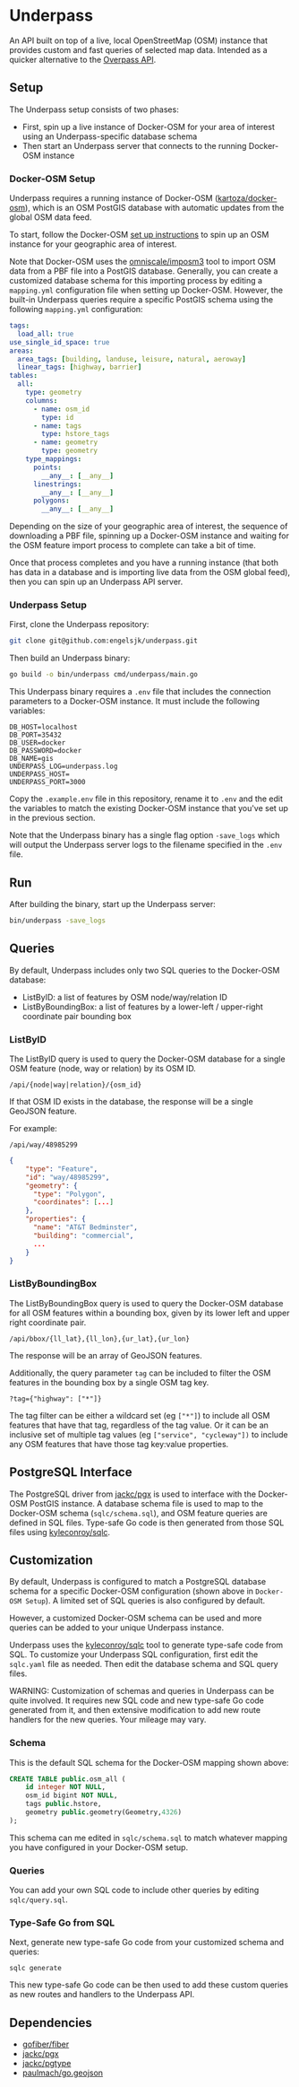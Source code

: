 # Underpass

An API built on top of a live, local OpenStreetMap (OSM) instance that provides custom and fast queries of selected map data. Intended as a quicker alternative to the [Overpass API](https://wiki.openstreetmap.org/wiki/Overpass_API).

## Setup

The Underpass setup consists of two phases:

* First, spin up a live instance of Docker-OSM for your area of interest using an Underpass-specific database schema
* Then start an Underpass server that connects to the running Docker-OSM instance

### Docker-OSM Setup

Underpass requires a running instance of Docker-OSM ([kartoza/docker-osm](https://github.com/kartoza/docker-osm)), which is an OSM PostGIS database with automatic updates from the global OSM data feed.

To start, follow the Docker-OSM [set up instructions](https://github.com/kartoza/docker-osm#quick-setup) to spin up an OSM instance for your geographic area of interest.

Note that Docker-OSM uses the [omniscale/imposm3](https://github.com/omniscale/imposm3) tool to import OSM data from a PBF file into a PostGIS database. Generally, you can create a customized database schema for this importing process by editing a ```mapping.yml``` configuration file when setting up Docker-OSM. However, the built-in Underpass queries require a specific PostGIS schema using the following ```mapping.yml``` configuration:

```yml
tags:
  load_all: true
use_single_id_space: true
areas:
  area_tags: [building, landuse, leisure, natural, aeroway]
  linear_tags: [highway, barrier]
tables:
  all:
    type: geometry
    columns:
      - name: osm_id
        type: id
      - name: tags
        type: hstore_tags
      - name: geometry
        type: geometry
    type_mappings:
      points:
        __any__: [__any__]
      linestrings:
        __any__: [__any__]
      polygons:
        __any__: [__any__]
```

Depending on the size of your geographic area of interest, the sequence of downloading a PBF file, spinning up a Docker-OSM instance and waiting for the OSM feature import process to complete can take a bit of time.

Once that process completes and you have a running instance (that both has data in a database and is importing live data from the OSM global feed), then you can spin up an Underpass API server.

### Underpass Setup

First, clone the Underpass repository:

```bash
git clone git@github.com:engelsjk/underpass.git
```

Then build an Underpass binary:

```bash
go build -o bin/underpass cmd/underpass/main.go
```

This Underpass binary requires a ```.env``` file that includes the connection parameters to a Docker-OSM instance. It must include the following variables:

```
DB_HOST=localhost
DB_PORT=35432
DB_USER=docker
DB_PASSWORD=docker
DB_NAME=gis
UNDERPASS_LOG=underpass.log
UNDERPASS_HOST=
UNDERPASS_PORT=3000
```

Copy the  ```.example.env``` file in this repository, rename it to ```.env``` and the edit the variables to match the existing Docker-OSM instance that you've set up in the previous section.

Note that the Underpass binary has a single flag option ```-save_logs``` which will output the Underpass server logs to the filename specified in the ```.env``` file.

## Run

After building the binary, start up the Underpass server:

```bash
bin/underpass -save_logs
```

## Queries

By default, Underpass includes only two SQL queries to the Docker-OSM database:

* ListByID: a list of features by OSM node/way/relation ID
* ListByBoundingBox: a list of features by a lower-left / upper-right coordinate pair bounding box

### ListByID

The ListByID query is used to query the Docker-OSM database for a single OSM feature (node, way or relation) by its OSM ID.

```
/api/{node|way|relation}/{osm_id}
```

If that OSM ID exists in the database, the response will be a single GeoJSON feature.

For example:

```
/api/way/48985299
```

```json
{
    "type": "Feature",
    "id": "way/48985299",
    "geometry": {
      "type": "Polygon",
      "coordinates": [...]
    },
    "properties": {
      "name": "AT&T Bedminster",
      "building": "commercial",
      ...
    }
}
```

### ListByBoundingBox

The ListByBoundingBox query is used to query the Docker-OSM database for all OSM features within a bounding box, given by its lower left and upper right coordinate pair.

```
/api/bbox/{ll_lat},{ll_lon},{ur_lat},{ur_lon}
```

The response will be an array of GeoJSON features.

Additionally, the query parameter ```tag``` can be included to filter the OSM features in the bounding box by a single OSM tag key.

```
?tag={"highway": ["*"]}
```

The tag filter can be either a wildcard set (eg ```["*"]```) to include all OSM features that have that tag, regardless of the tag value. Or it can be an inclusive set  of multiple tag values (eg ```["service", "cycleway"])``` to include any OSM features that have those tag key:value properties.

## PostgreSQL Interface

The PostgreSQL driver from [jackc/pgx](https://github.com/jackc/pgx) is used to interface with the Docker-OSM PostGIS instance. A database schema file is used to map to the Docker-OSM schema (```sqlc/schema.sql```), and OSM feature queries are defined in SQL files. Type-safe Go code is then generated from those SQL files using [kyleconroy/sqlc](https://github.com/kyleconroy/sqlc).

## Customization

By default, Underpass is configured to match a PostgreSQL database schema for a specific Docker-OSM configuration (shown above in ```Docker-OSM Setup```). A limited set of SQL queries is also configured by default.

However, a customized Docker-OSM schema can be used and more queries can be added to your unique Underpass instance.

Underpass uses the [kyleconroy/sqlc](https://github.com/kyleconroy/sqlc) tool to generate type-safe  code from SQL. To customize your Underpass SQL configuration, first edit the ```sqlc.yaml``` file as needed. Then edit the database schema and SQL query files.

WARNING: Customization of schemas and queries in Underpass can be quite involved. It requires new SQL code and new type-safe Go code generated from it, and then extensive modification to add new route handlers for the new queries. Your mileage may vary.

### Schema

This is the default SQL schema for the Docker-OSM mapping shown above:

```sql
CREATE TABLE public.osm_all (
    id integer NOT NULL,
    osm_id bigint NOT NULL,
    tags public.hstore,
    geometry public.geometry(Geometry,4326)
);
```

This schema can me edited in ```sqlc/schema.sql``` to match whatever mapping you have configured in your Docker-OSM setup.

### Queries

You can add your own SQL code to include other queries by editing ```sqlc/query.sql```.

### Type-Safe Go from SQL

Next, generate new type-safe Go code from your customized schema and queries:

```sqlc generate```

This new type-safe Go code can be then used to add these custom queries as new routes and handlers to the Underpass API.

## Dependencies

* [gofiber/fiber](https://github.com/gofiber/fiber)
* [jackc/pgx](https://github.com/jackc/pgx)
* [jackc/pgtype](https://github.com/jackc/pgtype)
* [paulmach/go.geojson](https://github.com/paulmach/go.geojson)
